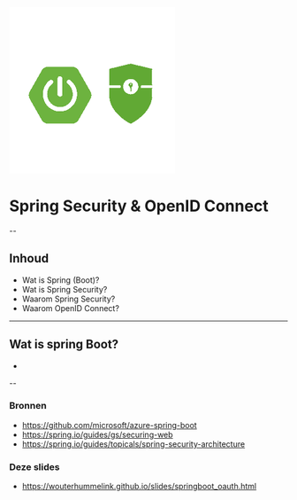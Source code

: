 ![Spring Logo](images\spring-boot-security.png) <!-- .element: style="border-width: 0;" -->
# Spring Security & OpenID Connect

--

## Inhoud

* Wat is Spring (Boot)?
* Wat is Spring Security?
* Waarom Spring Security?
* Waarom OpenID Connect?

---

## Wat is spring Boot?

* 

-- 

### Bronnen

* https://github.com/microsoft/azure-spring-boot
* https://spring.io/guides/gs/securing-web
* https://spring.io/guides/topicals/spring-security-architecture


### Deze slides

* https://wouterhummelink.github.io/slides/springboot_oauth.html